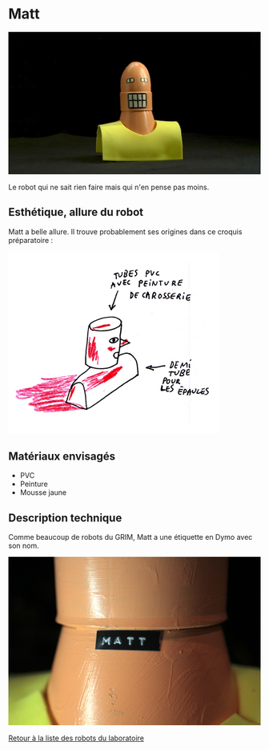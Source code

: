 
# Matt

![Matt](/ressources/photos/MATT_104_1_SMALL_CROP.jpg)

Le robot qui ne sait rien faire mais qui n'en pense pas moins.

## Esthétique, allure du robot

Matt a belle allure. Il trouve probablement ses origines dans ce croquis préparatoire :

![Matt](/ressources/croquis/croquis-robot-rouge.jpg)

## Matériaux envisagés

- PVC
- Peinture
- Mousse jaune

## Description technique

Comme beaucoup de robots du GRIM, Matt a une étiquette en Dymo avec son nom.

![Matt](/ressources/photos/MATT_2_SMALL.jpg)


[Retour à la liste des robots du laboratoire](.)
